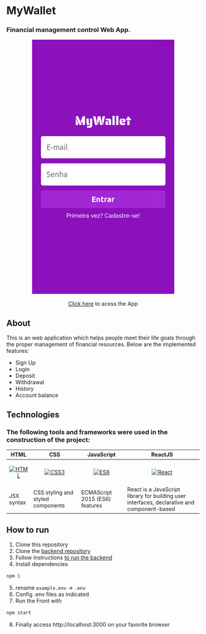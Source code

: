# MyWallet
### Financial management control Web App.

<p align="center">
  <img src="./public/imgs/screenshot.png">
</p>

<p align="center">
   <a href="https://my-wallet-front-six.vercel.app/">Click here</a> to acess the App
</p>

## About

This is an web application which helps people meet their life goals through the proper management of financial resources. Below are the implemented features:

- Sign Up
- Login
- Deposit
- Withdrawal
- History
- Account balance

## Technologies

### The following tools and frameworks were used in the construction of the project:
|HTML|CSS|JavaScript|ReactJS|
|-|-|-|-|
|[<p align="center"><img alt="HTML" width="60px" src="https://static.cdnlogo.com/logos/h/90/html-5.svg" /></p>][html]|[<p align="center"><img alt="CSS3" width="60px" src="https://upload.wikimedia.org/wikipedia/commons/d/d5/CSS3_logo_and_wordmark.svg" /></p>][css]|[<p align="center"><img alt="ES6" width="60px" src="https://static.cdnlogo.com/logos/j/44/javascript.svg" /></p>][es6]|[<p align="center"><img alt="React" width="60px" src="https://static.cdnlogo.com/logos/r/63/react.svg" /></p>][react]|
|JSX syntax|CSS styling and styled components|ECMAScript 2015 (ES6) features|React is a JavaScript library for building user interfaces, declarative and component-based|


[html]: https://www.w3schools.com/html/
[css]: https://www.w3schools.com/css/
[es6]: https://262.ecma-international.org/6.0/
[react]: https://reactjs.org/



## How to run

1. Clone this repository
2. Clone the [backend repository]
3. Follow instructions [to run the backend]
4. Install dependencies
```bash
npm i
```
5. rename `example.env` -> `.env`
6. Config .env files as indicated
7. Run the Front with
```bash
npm start
```
8. Finally access http://localhost:3000 on your favorite browser

[backend repository]: https://github.com/RafaelBahiense/MyWallet-Back
[to run the backend]: https://github.com/RafaelBahiense/MyWallet-Back#how-to-run
